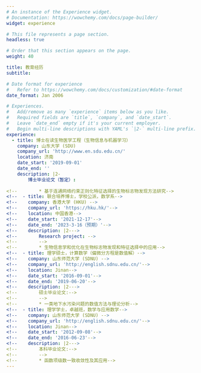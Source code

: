 ```yaml
---
# An instance of the Experience widget.
# Documentation: https://wowchemy.com/docs/page-builder/
widget: experience

# This file represents a page section.
headless: true

# Order that this section appears on the page.
weight: 40

title: 教育经历
subtitle:

# Date format for experience
#   Refer to https://wowchemy.com/docs/customization/#date-format
date_format: Jan 2006

# Experiences.
#   Add/remove as many `experience` items below as you like.
#   Required fields are `title`, `company`, and `date_start`.
#   Leave `date_end` empty if it's your current employer.
#   Begin multi-line descriptions with YAML's `|2-` multi-line prefix.
experience:
  - title: 博士在读生物医学工程（生物信息与机器学习）
    company: 山东大学 (SDU) 
    company_url: 'http://www.en.sdu.edu.cn/'
    location: 济南
    date_start: '2019-09-01'
    date_end: ''
    description: |2-
        博士毕业论文（暂定）:
        
<!--        * 基于连通网络约束正则化特征选择的生物标志物发现方法研究-->
<!--  - title: 联合培养博士，学校公派，数学系-->
<!--    company: 香港大学 (HKU) -->
<!--    company_url: 'https://hku.hk/'-->
<!--    location: 中国香港-->
<!--    date_start: '2021-12-17'-->
<!--    date_end: '2023-3-16（预期）'-->
<!--    description: |2--->
<!--        Research project: -->
<!--        -->
<!--        * 生物信息学和优化在生物标志物发现和特征选择中的应用-->
<!--  - title: 理学硕士，计算数学（偏微分方程是数值解）-->
<!--    company: 山东师范大学 (SDNU) -->
<!--    company_url: 'http://english.sdnu.edu.cn/'-->
<!--    location: Jinan-->
<!--    date_start: '2016-09-01'-->
<!--    date_end: '2019-06-20'-->
<!--    description: |2--->
<!--        硕士毕业论文:-->
<!--        -->
<!--        * 一类地下水污染问题的数值方法与理论分析-->
<!--  - title: 理学学士，卓越班，数学与应用数学-->
<!--    company: 山东师范大学 (SDNU) -->
<!--    company_url: 'http://english.sdnu.edu.cn/'-->
<!--    location: Jinan-->
<!--    date_start: '2012-09-08'-->
<!--    date_end: '2016-06-23'-->
<!--    description: |2--->
<!--        本科毕业论文:-->
<!--        -->
<!--        * 函数项级数一致收敛性及其应用-->
---
```

